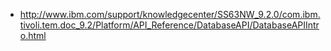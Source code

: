 - http://www.ibm.com/support/knowledgecenter/SS63NW_9.2.0/com.ibm.tivoli.tem.doc_9.2/Platform/API_Reference/DatabaseAPI/DatabaseAPIIntro.html
